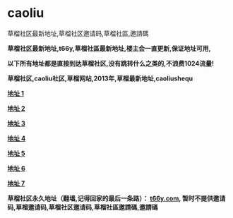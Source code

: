caoliu
======

草榴社区最新地址,草榴社区邀请码,草榴社區,邀請碼

<b>草榴社区最新地址,t66y,草榴社區最新地址,楼主会一直更新,保证地址可用,

<b>以下所有地址都是直接到达草榴社区,没有跳转什么之类的,不浪费1024流量!

<b>草榴社区,caoliu社区,草榴网站,2013年,草榴最新地址,caoliushequ

<a href="http://c1521.biz.tm/index.php?u=95650" title="草榴社區">地址 1</a>

<a href="http://184.154.128.244/index.php?u=95650" title="草榴社区">地址 2</a>

<a href="http://love1024.tk/index.php?u=95650" title="草榴社區">地址 3</a>

<a href="http://cl.yyq.im/index.php?u=95650" title="草榴社区">地址 4</a>

<a href="http://184.154.128.246/index.php?u=95650" title="草榴社区">地址 5</a>

<a href="http://5.yao.cl/index.php?u=95650" title="草榴社区">地址 6</a>

<a href="https://code.google.com/p/caoliushequ-t66y/" title="草榴社区">地址 7</a>

<b>草榴社区永久地址（翻墙,记得回家的最后一条路）： <a href="http://t66y.com/index.php?u=95650" title="草榴社区">t66y.com</a>,
暂时不提供邀请码,草榴邀请码,草榴社区邀请码,草榴社區邀請碼,邀請碼</b>
